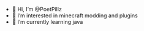 - 👋 Hi, I’m @PoetPillz
- 👀 I’m interested in minecraft modding and plugins
- 🌱 I’m currently learning java

<!---
PoetPillz/PoetPillz is a ✨ special ✨ repository because its `README.md` (this file) appears on your GitHub profile.
You can click the Preview link to take a look at your changes.
--->
